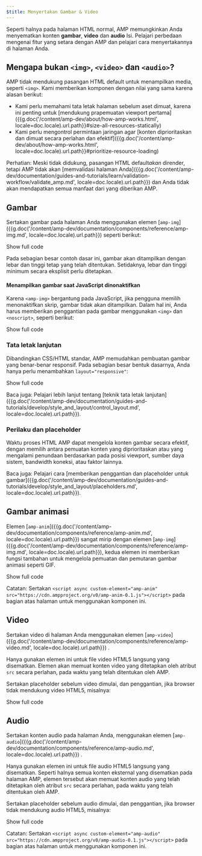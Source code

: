 ```yaml
---
$title: Menyertakan Gambar & Video
---
```


 Seperti halnya pada halaman HTML normal, AMP memungkinkan Anda menyematkan konten **gambar**, **video** dan **audio**
Isi. Pelajari perbedaan mengenai fitur yang setara dengan AMP dan pelajari cara menyertakannya di halaman Anda.

##  Mengapa bukan `<img>`, `<video>` dan `<audio>`?

 AMP tidak mendukung pasangan HTML default untuk menampilkan media, seperti `<img>`. Kami memberikan komponen dengan nilai yang sama karena alasan berikut:

*  Kami perlu memahami tata letak halaman sebelum aset dimuat, karena ini penting untuk [mendukung prapemuatan viewport pertama]({{g.doc('/content/amp-dev/about/how-amp-works.html', locale=doc.locale).url.path}}#size-all-resources-statically)
*  Kami perlu mengontrol permintaan jaringan agar [konten diprioritaskan dan dimuat secara perlahan dan efektif]({{g.doc('/content/amp-dev/about/how-amp-works.html', locale=doc.locale).url.path}}#prioritize-resource-loading)

Perhatian: Meski tidak didukung, pasangan HTML default*akan*  dirender, tetapi AMP tidak akan [memvalidasi halaman Anda]({{g.doc('/content/amp-dev/documentation/guides-and-tutorials/learn/validation-workflow/validate_amp.md', locale=doc.locale).url.path}}) dan Anda tidak akan mendapatkan semua manfaat dari yang diberikan AMP.

## Gambar

 Sertakan gambar pada halaman Anda menggunakan elemen [`amp-img`]({{g.doc('/content/amp-dev/documentation/components/reference/amp-img.md', locale=doc.locale).url.path}}) seperti berikut:

<!--embedded example - fixed size image -->
<div>
<amp-iframe height="174"
            layout="fixed-height"
            sandbox="allow-scripts allow-forms allow-same-origin"
            resizable
            src="https://ampproject-b5f4c.firebaseapp.com/examples/ampimg.fixed.embed.html">
  <div overflow tabindex="0" role="button" aria-label="Show more">Show full code</div>
  <div placeholder></div>
</amp-iframe>
</div>

Pada sebagian besar contoh dasar ini, gambar akan ditampilkan dengan lebar dan tinggi tetap yang telah ditentukan. Setidaknya, lebar dan tinggi minimum secara eksplisit perlu ditetapkan.

#### Menampilkan gambar saat JavaScript dinonaktifkan

 Karena `<amp-img>`  bergantung pada JavaScript, jika pengguna memilih menonaktifkan skrip, gambar tidak akan ditampilkan. Dalam hal ini, Anda harus memberikan penggantian pada gambar menggunakan `<img>`  dan `<noscript>`, seperti berikut:

<!--embedded example - img with noscript -->
<div>
<amp-iframe height="215"
            layout="fixed-height"
            sandbox="allow-scripts allow-forms allow-same-origin"
            resizable
            src="https://ampproject-b5f4c.firebaseapp.com/examples/ampimg.noscript.embed.html">
  <div overflow tabindex="0" role="button" aria-label="Show more">Show full code</div>
  <div placeholder></div>
</amp-iframe>
</div>

### Tata letak lanjutan

 Dibandingkan CSS/HTML standar, AMP memudahkan pembuatan gambar yang benar-benar responsif. Pada sebagian besar bentuk dasarnya, Anda hanya perlu menambahkan `layout="responsive"`:

<!--embedded example - basic responsive image -->
<div>
<amp-iframe height="193"
            layout="fixed-height"
            sandbox="allow-scripts allow-forms allow-same-origin"
            resizable
            src="https://ampproject-b5f4c.firebaseapp.com/examples/ampimg.basic.embed.html">
  <div overflow tabindex="0" role="button" aria-label="Show more">Show full code</div>
  <div placeholder></div>
</amp-iframe>
</div>

Baca juga: Pelajari lebih lanjut tentang [teknik tata letak lanjutan]({{g.doc('/content/amp-dev/documentation/guides-and-tutorials/develop/style_and_layout/control_layout.md', locale=doc.locale).url.path}}).

### Perilaku dan placeholder

Waktu proses HTML AMP dapat mengelola konten gambar secara efektif, dengan memilih antara pemuatan konten yang diprioritaskan atau yang mengalami penundaan berdasarkan pada posisi viewport, sumber daya sistem, bandwidth koneksi, atau faktor lainnya.

Baca juga: Pelajari cara [memberikan penggantian dan placeholder untuk gambar]({{g.doc('/content/amp-dev/documentation/guides-and-tutorials/develop/style_and_layout/placeholders.md', locale=doc.locale).url.path}}).

## Gambar animasi

 Elemen [`amp-anim`]({{g.doc('/content/amp-dev/documentation/components/reference/amp-anim.md', locale=doc.locale).url.path}}) sangat mirip dengan elemen [`amp-img`]({{g.doc('/content/amp-dev/documentation/components/reference/amp-img.md', locale=doc.locale).url.path}}), kedua elemen ini memberikan fungsi tambahan untuk mengelola pemuatan dan pemutaran gambar animasi seperti GIF.

<!--embedded amp-anim basic example -->
<div>
<amp-iframe height="253"
            layout="fixed-height"
            sandbox="allow-scripts allow-forms allow-same-origin"
            resizable
            src="https://ampproject-b5f4c.firebaseapp.com/examples/ampanim.basic.embed.html">
  <div overflow tabindex="0" role="button" aria-label="Show more">Show full code</div>
  <div placeholder></div>
</amp-iframe>
</div>

Catatan: Sertakan `<script async custom-element="amp-anim" src="https://cdn.ampproject.org/v0/amp-anim-0.1.js"></script>` pada bagian atas halaman untuk menggunakan komponen ini.

## Video

 Sertakan video di halaman Anda menggunakan elemen [`amp-video`]({{g.doc('/content/amp-dev/documentation/components/reference/amp-video.md', locale=doc.locale).url.path}}) .

 Hanya gunakan elemen ini untuk file video HTML5 langsung yang disematkan. Elemen akan memuat konten video yang ditetapkan oleh atribut `src` secara perlahan, pada waktu yang telah ditentukan oleh AMP.

Sertakan placeholder sebelum video dimulai, dan penggantian, jika browser tidak mendukung video HTML5, misalnya:

<!--embedded video example  -->
<div>
<amp-iframe height="234"
            layout="fixed-height"
            sandbox="allow-scripts allow-forms allow-same-origin"
            resizable
            src="https://ampproject-b5f4c.firebaseapp.com/examples/ampvideo.fallback.embed.html">
  <div overflow tabindex="0" role="button" aria-label="Show more">Show full code</div>
  <div placeholder></div>
</amp-iframe>
</div>

## Audio

 Sertakan konten audio pada halaman Anda, menggunakan elemen [`amp-audio`]({{g.doc('/content/amp-dev/documentation/components/reference/amp-audio.md', locale=doc.locale).url.path}}) .

 Hanya gunakan elemen ini untuk file audio HTML5 langsung yang disematkan. Seperti halnya semua konten eksternal yang disematkan pada halaman AMP, elemen tersebut akan memuat konten audio yang telah ditetapkan oleh atribut `src` secara perlahan, pada waktu yang telah ditentukan oleh AMP.

Sertakan placeholder sebelum audio dimulai, dan penggantian, jika browser tidak mendukung audio HTML5, misalnya:

<!--embedded audio example  -->
<div>
<amp-iframe height="314"
            layout="fixed-height"
            sandbox="allow-scripts allow-forms allow-same-origin"
            resizable
            src="https://ampproject-b5f4c.firebaseapp.com/examples/ampaudio.basic.embed.html">
  <div overflow tabindex="0" role="button" aria-label="Show more">Show full code</div>
  <div placeholder></div>
</amp-iframe>
</div>

Catatan: Sertakan `<script async custom-element="amp-audio" src="https://cdn.ampproject.org/v0/amp-audio-0.1.js"></script>` pada bagian atas halaman untuk menggunakan komponen ini.
